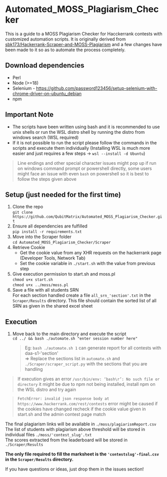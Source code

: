 # Automated_MOSS_Plagiarism_Checker
This is a guide to a MOSS Plagiarism Checker for Hacckerrank contests with customized automation scripts. It is originally derived from [sbk173/Hackerrank-Scraper-and-MOSS-Plagiarism](https://github.com/sbk173/Hackerrank-Scraper-and-MOSS-Plagiarism) and a few changes have been made to it so as to automate the process completely.

## Download dependencies
   - Perl
   - Node (>=18)
   - Selenium - https://github.com/password123456/setup-selenium-with-chrome-driver-on-ubuntu_debian
   - npm 

## Important Note
- The scripts have been written using bash and it is recommended to use unix shells or run the WSL distro shell by running the distro from windows search (WSL required)   
- If it is not possible to run the script please follow the commands in the scripts and execute them individually (Installing WSL is much more easier and just requires a few steps -> `wsl --install -d Ubuntu`)

> Line endings and other special character issues might pop up if run on windows command prompt or powershell directly, some users might face an issue with even `bash` on powershell so it is best to follow the steps given above 

## Setup (just needed for the first time)
1. Clone the repo   
   `git clone https://github.com/QubitMatrix/Automated_MOSS_Plagiarism_Checker.git`
2. Ensure all dependencies are fulfilled   
   `pip install -r requirements.txt`
2. Move into the Scraper folder   
   `cd Automated_MOSS_Plagiarism_Checker/Scraper`
3. Retrieve Cookie   
   - Get the cookie value from any XHR requests on the hackerrank page (Developer Tools, Network Tab)
   - Set the cookie variable in `./start.sh` with the value from previous step
4. Give execution permission to start.sh and moss.pl   
      `chmod u+x start.sh`   
      `chmod u+x ../moss/moss.pl`
5. Save a file with all students SRN   
   For each section handled create a file `all_srn_'section'.txt` in the `Scraper/Results` directory. This file should contain the sorted list of all SRN as given in the shared excel sheet

## Execution
1. Move back to the main directory and execute the script   
   `cd ../ && bash ./automate.sh "enter session number here"`   
   > Eg: `bash ./automate.sh 1` can generate report for all contests with daa-s1-'section'   
   => Replace the sections list in `automate.sh` and `./Scraper/scraper_script.py` with the sections that you are handling  

> If execution gives an error `/usr/bin/env: ‘bash\r’: No such file or directory` it might be due to npm not being installed, install npm on the WSL distro and try again   

> `FetchError: invalid json response body at https://www.hackerrank.com/rest/contests` error might be caused if the cookies have changed recheck if the cookie value given in start.sh and the admin contest page match   

The final plagiarism links will be available in `./moss/plagiarismReport.csv`   
The list of students with plagiarism above threshold will be stored in individual files `./moss/'contest_slug'.txt`   
The scores extracted from the leaderboard will be stored in `./Scraper/Results`   

**The only file required to fill the marksheet is the `'contestslug'-final.csv` in the `Scraper/Results` directory.**   

If you have questions or ideas, just drop them in the issues section!
